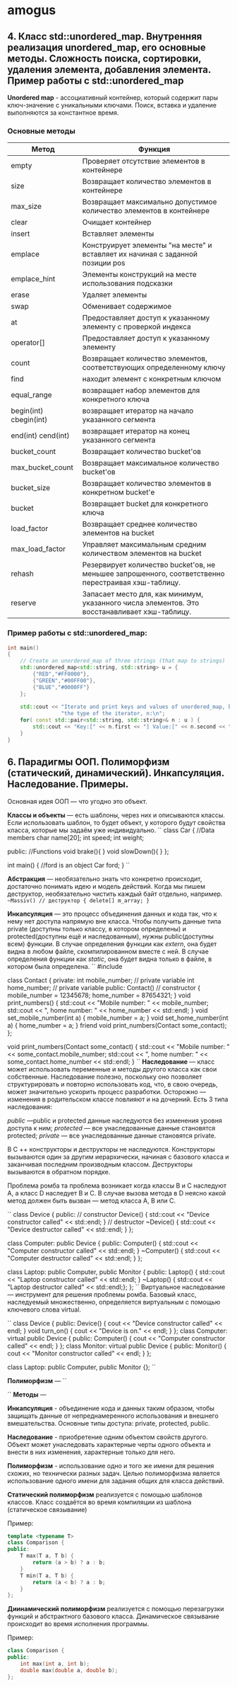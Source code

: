 # amogus
## 4. Класс std::unordered_map. Внутренняя реализация unordered_map, его основные методы. Сложность поиска, сортировки, удаления элемента, добавления элемента. Пример работы с std::unordered_map

**Unordered map** - ассоциативный контейнер, который содержит пары ключ-значение с уникальными ключами. Поиск, вставка и удаление выполняются за константное время.

### Основные методы

| Метод | Функция |
| --- | --- |
| empty | Проверяет отсутствие элементов в контейнере |
| size | Возвращает количество элементов в контейнере |
| max_size | Возвращает максимально допустимое количество элементов в контейнере |
| clear | Очищает контейнер |
| insert | Вставляет элементы |
| emplace | Конструирует элементы "на месте" и вставляет их начиная с заданной позиции pos |
| emplace_hint | Элементы конструкций на месте использования подсказки |
| erase | Удаляет элементы |
| swap | Обменивает содержимое |
| at | Предоставляет доступ к указанному элементу с проверкой индекса |
| operator[] | Предоставляет доступ к указанному элементу |
| count | Возвращает количество элементов, соответствующих определенному ключу |
| find | находит элемент с конкретным ключом |
| equal_range | возвращает набор элементов для конкретного ключа |
| begin(int) cbegin(int) | возвращает итератор на начало указанного сегмента |
| end(int) cend(int) | возвращает итератор на конец указанного сегмента |
| bucket_count | Возвращает количество bucket'ов |
| max_bucket_count | Возвращает максимальное количество bucket'ов |
| bucket_size | Возвращает количество элементов в конкретном bucket'е |
| bucket | Возвращает bucket для конкретного ключа |
| load_factor | Возвращает среднее количество элементов на bucket |
| max_load_factor | Управляет максимальным средним количеством элементов на bucket |
| rehash | Резервирует количество bucket'ов, не меньшее запрошенного, соответственно перестраивая хэш-таблицу. |
| reserve | Запасает место для, как минимум, указанного числа элементов. Это восстанавливает хэш-таблицу. |

### Пример работы с std::unordered_map:
```cpp
int main()
{
    // Create an unordered_map of three strings (that map to strings)
    std::unordered_map<std::string, std::string> u = {
        {"RED","#FF0000"},
        {"GREEN","#00FF00"},
        {"BLUE","#0000FF"}
    };
 
    std::cout << "Iterate and print keys and values of unordered_map, being explicit with\n"
                 "the type of the iterator, n:\n";
    for( const std::pair<std::string, std::string>& n : u ) {
        std::cout << "Key:[" << n.first << "] Value:[" << n.second << "]\n";
    }
}
```

## 6. Парадигмы ООП. Полиморфизм (статический, динамический). Инкапсуляция. Наследование. Примеры.

Основная идея ООП — что угодно это объект.

**Классы и объекты** — есть шаблоны, через них и описываются классы. Если использовать шаблон, то будет объект, у которого будут свойства класса, которые мы задаём уже индивидуально. 
``
class Car
{
    //Data members
    char name[20];
    int speed;
    int weight;
    
public:
    //Functions
    void brake(){
    }
    void slowDown(){
    }
};
 
int main()
{
   //ford is an object
   Car ford; 
}
``

**Абстракция** — необязательно знать что конкретно происходит, достаточно понимать идею и модель действий. Когда мы пишем деструктор, необязательно чистить каждый байт отдельно, например.
``
~Massiv() // деструктор
    {
		delete[] m_array;
	}
``

**Инкапсуляция** — это процесс объединения данных и кода так, что к нему нет доступа напрямую вне класса. Чтобы получить данные типа private (доступны только классу, в котором определены) и protected(доступны ещё и наследованным), нужны public(доступны всем) функции. В случае определения функции как *extern*, она будет видна в любом файле, скомпилированном вместе с ней. В случае определения функции как *static*, она будет видна только в файле, в котором была определена.
``
#include <iostream>

class Contact
{
private:
    int mobile_number;           // private variable
    int home_number;             // private variable
public:
    Contact()                    // constructor
    {
        mobile_number = 12345678;
        home_number = 87654321;
    }
    void print_numbers()
    {
        std::cout << "Mobile number: " << mobile_number;
        std::cout << ", home number: " << home_number << std::endl;
    }
    void set_mobile_number(int a)
    {
        mobile_number = a;
    }
    void set_home_number(int a)
    {
        home_number = a;
    }
    friend void print_numbers(Contact some_contact);
};

void print_numbers(Contact some_contact)
{
    std::cout << "Mobile number: " << some_contact.mobile_number;
    std::cout << ", home number: " << some_contact.home_number << std::endl;
}
``
**Наследование** — класс может использовать переменные и методы другого класса как свои собственные. Наследование полезно, поскольку оно позволяет структурировать и повторно использовать код, что, в свою очередь, может значительно ускорить процесс разработки. Осторожно — изменения в родительском классе повлияют и на дочерний. Есть 3 типа наследования:

*public* —public и protected данные наследуются без изменения уровня доступа к ним; 
*protected* — все унаследованные данные становятся protected;
*private* — все унаследованные данные становятся private.

В C ++ конструкторы и деструкторы не наследуются. Конструкторы вызываются один за другим иерархически, начиная с базового класса и заканчивая последним производным классом. Деструкторы вызываются в обратном порядке.

Проблема ромба та проблема возникает когда классы B и C наследуют A, а класс D наследует B и C. В случае вызова метода в D неясно какой метод должен быть вызван — метод класса A, B или C.

``
class Device {
    public:
        // constructor
        Device() {
            std::cout << "Device constructor called" << std::endl;
        }
        // destructor
        ~Device() {
            std::cout << "Device destructor called" << std::endl;
        }
};

class Computer: public Device {
    public:
        Computer() {
            std::cout << "Computer constructor called" << std::endl;
        }
        ~Computer() {
            std::cout << "Computer destructor called" << std::endl;
        }
};

class Laptop: public Computer, public Monitor {
    public:
        Laptop() {
            std::cout << "Laptop constructor called" << std::endl;
        }
        ~Laptop() {
            std::cout << "Laptop destructor called" << std::endl;};
};
``
Виртуальное наследование — инструмент для решения проблемы ромба. Базовый класс, наследуемый множественно, определяется виртуальным с помощью ключевого слова virtual.

``
class Device {
    public:
        Device() {
            cout << "Device constructor called" << endl;
        }
        void turn_on() {
            cout << "Device is on." << endl;
        }
};
class Computer: virtual public Device {
    public:
        Computer() {
            cout << "Computer constructor called" << endl;
        }
};
class Monitor: virtual public Device {
    public:
        Monitor() {
            cout << "Monitor constructor called" << endl;
        }
};

class Laptop: public Computer, public Monitor {};
``

**Полиморфизм** — 
``

``
**Методы** —

**Инкапсуляция** - объединение кода и данных таким образом, чтобы защищать данные от непреднамеренного использования и внешнего вмешательства. Основные типы доступа: private, protected, public.

**Наследование** - приобретение одним объектом свойств другого. Объект может унаследовать характерные черты одного объекта и внести в них изменения, характерные только для него.

**Полиморфизм** - использование одно и того же имени для решения схожих, но технически разных задач. Целью полиморфизма является использование одного имени для задания общих для класса действий.

**Статический полиморфизм** реализуется с помощью шаблонов классов. Класс создаётся во время компиляции из шаблона (статическое связывание)

Пример:
```C++
template <typename T>
class Comparison {
public:
    T max(T a, T b) {
        return (a > b) ? a : b;
    }
    T min(T a, T b) {
        return (a < b) ? a : b;
    }
};
```

**Диинамический полиморфизм** реализуется с помощью перезагрузки функций и абстрактного базового класса. Динамическое связывание происходит во время исполнения программы.

Пример:
```C++
class Comparison {
public:
    int max(int a, int b);
    double max(double a, double b);
};
```
